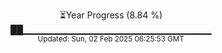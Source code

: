 <p align="center">
⏳Year Progress (8.84 %) <br>
██▁▁▁▁▁▁▁▁▁▁▁▁▁▁▁▁▁▁▁▁▁▁▁▁▁▁▁▁ <br>
<sub>Updated: Sun, 02 Feb 2025 06:25:53 GMT</sub>
</p>

